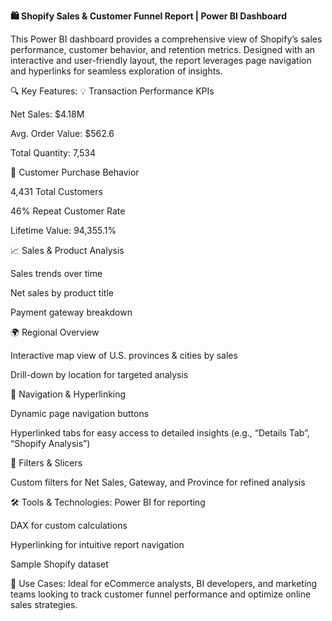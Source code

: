 **🛍️ Shopify Sales & Customer Funnel Report | Power BI Dashboard**

This Power BI dashboard provides a comprehensive view of Shopify’s sales performance, customer behavior, and retention metrics. Designed with an interactive and user-friendly layout, the report leverages page navigation and hyperlinks for seamless exploration of insights.

🔍 Key Features:
💡 Transaction Performance KPIs

Net Sales: $4.18M

Avg. Order Value: $562.6

Total Quantity: 7,534

👥 Customer Purchase Behavior

4,431 Total Customers

46% Repeat Customer Rate

Lifetime Value: 94,355.1%

📈 Sales & Product Analysis

Sales trends over time

Net sales by product title

Payment gateway breakdown

🌍 Regional Overview

Interactive map view of U.S. provinces & cities by sales

Drill-down by location for targeted analysis

🧭 Navigation & Hyperlinking

Dynamic page navigation buttons

Hyperlinked tabs for easy access to detailed insights (e.g., “Details Tab”, “Shopify Analysis”)

🎯 Filters & Slicers

Custom filters for Net Sales, Gateway, and Province for refined analysis

🛠️ Tools & Technologies:
Power BI for reporting

DAX for custom calculations

Hyperlinking for intuitive report navigation

Sample Shopify dataset

📁 Use Cases:
Ideal for eCommerce analysts, BI developers, and marketing teams looking to track customer funnel performance and optimize online sales strategies.

